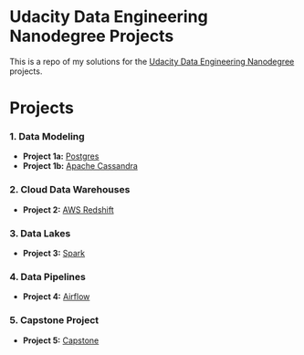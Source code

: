 # Udacity Data Engineering Nanodegree Projects

This is a repo of my solutions for the [Udacity Data Engineering Nanodegree](https://www.udacity.com/course/data-engineer-nanodegree--nd027) projects.

# Projects

### 1. Data Modeling

- **Project 1a:** [Postgres](../blob/master/project_01a)
- **Project 1b:** [Apache Cassandra](../blob/master/project_01b)

### 2. Cloud Data Warehouses

- **Project 2:** [AWS Redshift](../blob/master/project_02)

### 3. Data Lakes

- **Project 3:** [Spark](../blob/master/project_03)

### 4. Data Pipelines

- **Project 4:** [Airflow](../blob/master/project_04)

### 5. Capstone Project

- **Project 5:** [Capstone](../blob/master/project_05)
